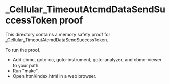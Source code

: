# \_Cellular_TimeoutAtcmdDataSendSuccessToken proof

This directory contains a memory safety proof for
\_Cellular_TimeoutAtcmdDataSendSuccessToken.

To run the proof.

- Add cbmc, goto-cc, goto-instrument, goto-analyzer, and cbmc-viewer to your
  path.
- Run "make".
- Open html/index.html in a web browser.
